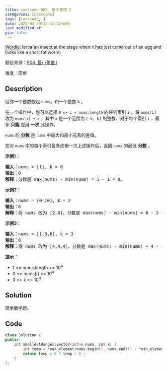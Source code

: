 ```yaml
---
title: Leetcode-908. 最小差值 I
categories: [Leetcode]
tags: [leetcode, ]
date: 2022-04-30T13:42:22+800
last_modified_at: 
pin: false
---
```


[Wordle](https://www.nytimes.com/games/wordle/index.html): larva(an insect at the stage when it has just come out of an egg and looks like a short fat worm)

题目来源：[908. 最小差值 I](https://leetcode-cn.com/problems/smallest-range-i/)

难度：简单

## Description

给你一个整数数组 `nums`，和一个整数 `k` 。

在一个操作中，您可以选择 `0 <= i < nums.length` 的任何索引 `i` 。将 `nums[i]` 改为 `nums[i] + x` ，其中 `x` 是一个范围为 `[-k, k]` 的整数。对于每个索引 `i` ，最多 **只能** 应用 **一次** 此操作。

`nums` 的 **分数** 是 `nums` 中最大和最小元素的差值。 

在对 `nums` 中的每个索引最多应用一次上述操作后，返回 `nums` 的最低 **分数** 。


**示例1：**

<pre>
<strong>输入：</strong>nums = [1], k = 0
<strong>输出：</strong>0
<strong>解释：</strong>分数是 max(nums) - min(nums) = 1 - 1 = 0。
</pre>

**示例2：**

<pre>
<strong>输入：</strong>nums = [0,10], k = 2
<strong>输出：</strong>6
<strong>解释：</strong>将 nums 改为 [2,8]。分数是 max(nums) - min(nums) = 8 - 2 = 6。
</pre>

**示例3：**

<pre>
<strong>输入：</strong>nums = [1,3,6], k = 3
<strong>输出：</strong>0
<strong>解释：</strong>将 nums 改为 [4,4,4]。分数是 max(nums) - min(nums) = 4 - 4 = 0。
</pre>

**提示：**

- 1 <= nums.length <= 10<sup>4</sup>
- 0 <= nums[i] <= 10<sup>4</sup>
- 0 <= k <= 10<sup>4</sup>


## Solution

简单数学题。


## Code
```c++
class Solution {
public:
    int smallestRangeI(vector<int>& nums, int k) {
        int temp = *max_element(nums.begin(), nums.end()) - *min_element(nums.begin(), nums.end()) - 2 * k;
        return temp > 0 ? temp : 0 ;
    }
};
```
